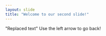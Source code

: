 ```yaml
---
layout: slide
title: "Welcome to our second slide!"
---
```

"Replaced text"
Use the left arrow to go back!
